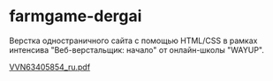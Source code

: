 # farmgame-dergai

Верстка одностраничного сайта с помощью HTML/CSS в рамках интенсива "Веб-верстальщик: начало" от онлайн-школы "WAYUP".

[VVN63405854_ru.pdf](https://github.com/farinena/farmgame-dergai/files/10095935/VVN63405854_ru.pdf)
